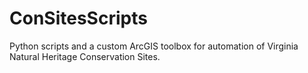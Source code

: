 # ConSitesScripts
Python scripts and a custom ArcGIS toolbox for automation of Virginia Natural Heritage Conservation Sites.
